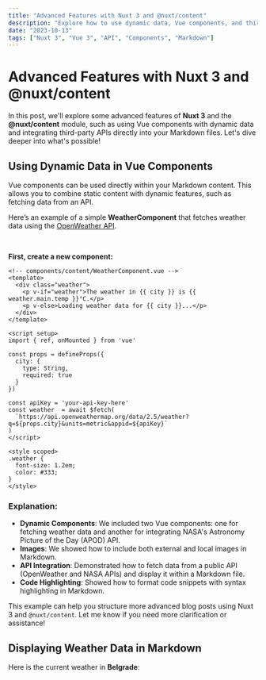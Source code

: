 ```yaml
---
title: "Advanced Features with Nuxt 3 and @nuxt/content"
description: "Explore how to use dynamic data, Vue components, and third-party APIs in Nuxt 3 with Markdown."
date: "2023-10-13"
tags: ["Nuxt 3", "Vue 3", "API", "Components", "Markdown"]
---
```


# Advanced Features with Nuxt 3 and @nuxt/content

In this post, we'll explore some advanced features of **Nuxt 3** and the **@nuxt/content** module, such as using Vue components with dynamic data and integrating third-party APIs directly into your Markdown files. Let's dive deeper into what's possible!

## Using Dynamic Data in Vue Components

Vue components can be used directly within your Markdown content. This allows you to combine static content with dynamic features, such as fetching data from an API.

Here’s an example of a simple **WeatherComponent** that fetches weather data using the [OpenWeather API](https://openweathermap.org/).

<br/>

**First, create a new component:**

```vue
<!-- components/content/WeatherComponent.vue -->
<template>
  <div class="weather">
    <p v-if="weather">The weather in {{ city }} is {{ weather.main.temp }}°C.</p>
    <p v-else>Loading weather data for {{ city }}...</p>
  </div>
</template>

<script setup>
import { ref, onMounted } from 'vue'

const props = defineProps({
  city: {
    type: String,
    required: true
  }
})

const apiKey = 'your-api-key-here'
const weather  = await $fetch(
  `https://api.openweathermap.org/data/2.5/weather?q=${props.city}&units=metric&appid=${apiKey}`
)
</script>

<style scoped>
.weather {
  font-size: 1.2em;
  color: #333;
}
</style>
```

### Explanation:

- **Dynamic Components**: We included two Vue components: one for fetching weather data and another for integrating NASA's Astronomy Picture of the Day (APOD) API.
- **Images**: We showed how to include both external and local images in Markdown.
- **API Integration**: Demonstrated how to fetch data from a public API (OpenWeather and NASA APIs) and display it within a Markdown file.
- **Code Highlighting**: Showed how to format code snippets with syntax highlighting in Markdown.

This example can help you structure more advanced blog posts using Nuxt 3 and `@nuxt/content`. Let me know if you need more clarification or assistance!

## Displaying Weather Data in Markdown

Here is the current weather in **Belgrade**:

<WeatherComponent city="Belgrade" />
